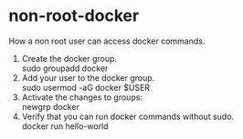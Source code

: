 # non-root-docker
How a non root user can access docker commands.  

1. Create the docker group.  
   sudo groupadd docker
2. Add your user to the docker group.  
   sudo usermod -aG docker $USER  
3. Activate the changes to groups:  
   newgrp docker   
4. Verify that you can run docker commands without sudo.  
   docker run hello-world  
